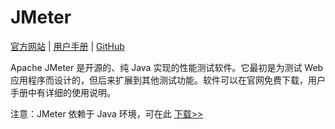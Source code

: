 # JMeter

[官方网站](https://jmeter.apache.org) | [用户手册](https://jmeter.apache.org/usermanual/index.html) | [GitHub](https://github.com/apache/jmeter)

Apache JMeter 是开源的、纯 Java 实现的性能测试软件。它最初是为测试 Web 应用程序而设计的，但后来扩展到其他测试功能。软件可以在官网免费下载，用户手册中有详细的使用说明。

注意：JMeter 依赖于 Java 环境，可在此 [下载>>](https://www.oracle.com/cn/java/technologies/downloads/)
